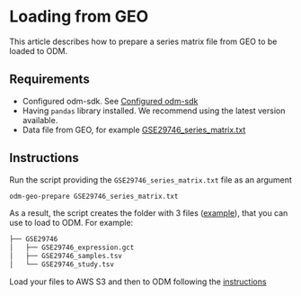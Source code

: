 # Loading from GEO

This article describes how to prepare a series matrix file from GEO to be loaded to ODM.

## Requirements

- Configured odm-sdk. See [Configured odm-sdk](../configuration)
- Having `pandas` library installed. We recommend using the latest version available.
- Data file from GEO, for example [GSE29746_series_matrix.txt](loading-from-geo/GSE29746_series_matrix.txt)

## Instructions

Run the script providing the `GSE29746_series_matrix.txt` file as an argument

```bash
odm-geo-prepare GSE29746_series_matrix.txt
```

As a result, the script creates the folder with 3 files ([example](loading-from-geo/GSE29746.zip)), that you can use to load to ODM.
For example:

```bash
├── GSE29746
│   ├── GSE29746_expression.gct
│   ├── GSE29746_samples.tsv
│   └── GSE29746_study.tsv
```

Load your files to AWS S3 and then to ODM following the [instructions](uploading-study.md)
